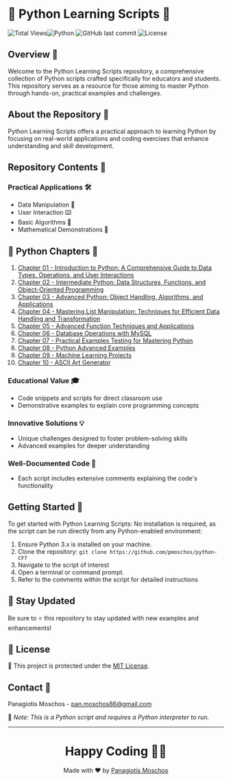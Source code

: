 # 🐍 Python Learning Scripts 🐍
 
![Total Views](https://views.whatilearened.today/views/github/pmoschos/python-CF7.svg)![Python](https://img.shields.io/badge/language-Python-blue.svg) ![GitHub last commit](https://img.shields.io/github/last-commit/pmoschos/python-CF7) ![License](https://img.shields.io/badge/license-MIT-green.svg)
 
## Overview 🌟
Welcome to the Python Learning Scripts repository, a comprehensive collection of Python scripts crafted specifically for educators and students. This repository serves as a resource for those aiming to master Python through hands-on, practical examples and challenges.
 
## About the Repository 📖
Python Learning Scripts offers a practical approach to learning Python by focusing on real-world applications and coding exercises that enhance understanding and skill development.
 
## Repository Contents 📂
### Practical Applications 🛠️
- Data Manipulation 🔢
- User Interaction ⌨️
- Basic Algorithms 🔄
- Mathematical Demonstrations 📏
 
## 🐍 Python Chapters 📄
01. <a href="https://github.com/pmoschos/python-CF7/tree/main/chapter01" title="Chapter 01">Chapter 01 - Introduction to Python: A Comprehensive Guide to Data Types, Operations, and User Interactions</a></td>
02. <a href="https://github.com/pmoschos/python-CF7/tree/main/chapter02" title="Chapter 02">Chapter 02 - Intermediate Python: Data Structures, Functions, and Object-Oriented Programming</a></td>
03. <a href="https://github.com/pmoschos/python-CF7/tree/main/chapter03" title="Chapter 03">Chapter 03 - Advanced Python: Object Handling, Algorithms, and Applications</a></td>
04. <a href="https://github.com/pmoschos/python-CF7/tree/main/chapter04" title="Chapter 04">Chapter 04 - Mastering List Manipulation: Techniques for Efficient Data Handling and Transformation</a></td>
05. <a href="https://github.com/pmoschos/python-CF7/tree/main/chapter05" title="Chapter 05">Chapter 05 - Advanced Function Techniques and Applications</a></td>
06. <a href="https://github.com/pmoschos/python-CF7/tree/main/chapter06" title="Chapter 06">Chapter 06 - Database Operations with MySQL</a></td>
07. <a href="https://github.com/pmoschos/python-CF7/tree/main/chapter07" title="Chapter 07">Chapter 07 - Practical Examples Testing for Mastering Python</a></td>
08. <a href="https://github.com/pmoschos/python-CF7/tree/main/chapter08" title="Chapter 07">Chapter 08 - Python Advanced Examples</a></td>
09. <a href="https://github.com/pmoschos/python-CF7/tree/main/chapter09" title="Chapter 09">Chapter 09 - Machine Learning Projects</a></td>
10. <a href="https://github.com/pmoschos/python-CF7/tree/main/chapter10" title="Chapter 10">Chapter 10 - ASCII Art Generator</a></td>
 
### Educational Value 🎓
- Code snippets and scripts for direct classroom use
- Demonstrative examples to explain core programming concepts
 
### Innovative Solutions 💡
- Unique challenges designed to foster problem-solving skills
- Advanced examples for deeper understanding
 
### Well-Documented Code 📄
- Each script includes extensive comments explaining the code's functionality
 
## Getting Started 🚀
To get started with Python Learning Scripts:
No installation is required, as the script can be run directly from any Python-enabled environment:
1. Ensure Python 3.x is installed on your machine.
2. Clone the repository: `git clone https://github.com/pmoschos/python-CF7`
3. Navigate to the script of interest
4. Open a terminal or command prompt.
5. Refer to the comments within the script for detailed instructions
 
## 📢 Stay Updated

Be sure to ⭐ this repository to stay updated with new examples and enhancements!

## 📄 License
🔐 This project is protected under the [MIT License](https://mit-license.org/).


## Contact 📧
Panagiotis Moschos - pan.moschos86@gmail.com

🔗 *Note: This is a Python script and requires a Python interpreter to run.*

---
<h1 align=center>Happy Coding 👨‍💻 </h1>

<p align="center">
  Made with ❤️ by 
  <a href="https://www.linkedin.com/in/panagiotis-moschos" target="_blank">
  Panagiotis Moschos</a>
</p>